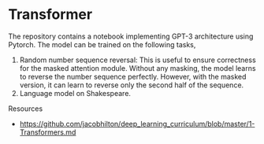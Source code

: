 # Transformer

The repository contains a notebook implementing GPT-3 architecture using Pytorch. The model can be trained on the following tasks,

1. Random number sequence reversal: This is useful to ensure correctness for the masked attention module. Without any masking, the model learns to reverse the number sequence perfectly. However, with the masked version, it can learn to reverse only the second half of the sequence.
2. Language model on Shakespeare. 

Resources

- https://github.com/jacobhilton/deep_learning_curriculum/blob/master/1-Transformers.md
